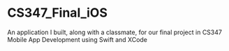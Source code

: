 # CS347_Final_iOS
An application I built, along with a classmate, for our final project in CS347 Mobile App Development using Swift and XCode
